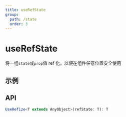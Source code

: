 ```yaml
---
title: useRefState
group:
  path: /state
  order: 3
---
```


# useRefState

将一组`state`或`prop`值 ref 化，以便在组件任意位置安全使用

## 示例

<code src="./use-ref-state.demo.tsx"></code>

## API

```ts
UseRefize<T extends AnyObject>(refState: T): T
```
